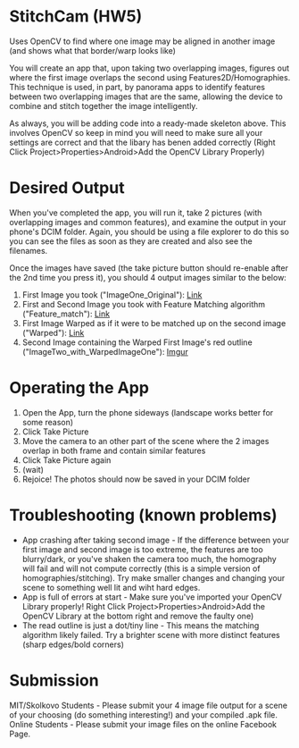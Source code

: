 StitchCam (HW5)
=========

Uses OpenCV to find where one image may be aligned in another image (and shows what that border/warp looks like)


You will create an app that, upon taking two overlapping images, figures out where the first image overlaps the second using Features2D/Homographies. This technique is used, in part, by
panorama apps to identify features between two overlapping images that are the same, allowing the device to combine and stitch together the image intelligently.


As always, you will be adding code into a ready-made skeleton above. This involves OpenCV so keep in mind you will need to make sure all your settings are correct and that the libary has benen added correctly (Right Click Project>Properties>Android>Add the OpenCV Library Properly)

# Desired Output #
When you've completed the app, you will run it, take 2 pictures (with overlapping images and common features), and examine the output in your phone's DCIM folder. Again, you should be using a file explorer to do this so you can see the files as soon as they are created and also see the filenames.

Once the images have saved (the take picture button should re-enable after the 2nd time you press it), you should 4 output images similar to the below:

1. First Image you took ("ImageOne_Original"): [Link](http://i.imgur.com/lpODinZ)
2. First and Second Image you took with Feature Matching algorithm ("Feature_match"): [Link](http://i.imgur.com/h9eYPs0)
3. First Image Warped as if it were to be matched up on the second image ("Warped"): [Link](http://i.imgur.com/I7wN7tm)
4. Second Image containing the Warped First Image's red outline ("ImageTwo_with_WarpedImageOne"): [Imgur](http://i.imgur.com/X7mHHGn)



# Operating the App #
1. Open the App, turn the phone sideways (landscape works better for some reason)
2. Click Take Picture
3. Move the camera to an other part of the scene where the 2 images overlap in both frame and contain similar features
4. Click Take Picture again
5. (wait)
6. Rejoice! The photos should now be saved in your DCIM folder


# Troubleshooting (known problems) #
* App crashing after taking second image - If the difference between your first image and second image is too extreme, the features are too blurry/dark, or you've shaken the camera too much, the homography will fail and will not compute correctly (this is a simple version of homographies/stitching). Try make smaller changes and changing your scene to something well lit and wiht hard edges.
* App is full of errors at start - Make sure you've imported your OpenCV Library properly! Right Click Project>Properties>Android>Add the OpenCV Library at the bottom right and remove the faulty one)
* The read outline is just a dot/tiny line - This means the matching algorithm likely failed. Try a brighter scene with more distinct features (sharp edges/bold corners)


# Submission #
MIT/Skolkovo Students - Please submit your 4 image file output for a scene of your choosing (do something interesting!) and your compiled .apk file.
Online Students - Please submit your image files on the online Facebook Page.
